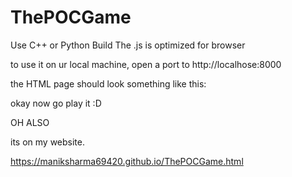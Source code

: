 # ThePOCGame

Use C++ or Python Build
The .js is optimized for browser

to use it on ur local machine,
open a port to http://localhose:8000

the HTML page should look something like this:

<!DOCTYPE html>
<html lang="en">
<head>
    <meta charset="UTF-8">
    <meta name="viewport" content="width=device-width, initial-scale=1.0">
    <title>The POC Game</title>
</head>
<body>
    <script type="module" src="ThePOCGame.js"></script>
</body>
</html>

okay now go play it :D

OH ALSO

its on my website.

https://maniksharma69420.github.io/ThePOCGame.html
